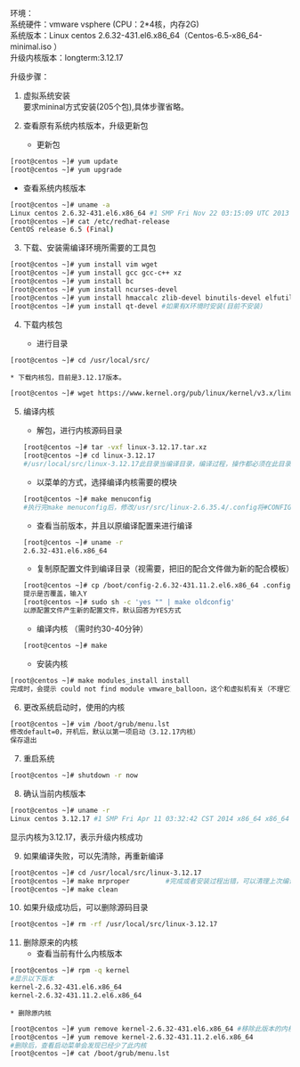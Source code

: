 环境：  
系统硬件：vmware vsphere (CPU：2*4核，内存2G)  
系统版本：Linux centos 2.6.32-431.el6.x86_64（Centos-6.5-x86_64-minimal.iso ）  
升级内核版本：longterm:3.12.17  

升级步骤：  
1. 虚拟系统安装  
    要求mininal方式安装(205个包),具体步骤省略。  
2. 查看原有系统内核版本，升级更新包  
    
   * 更新包
```bash
[root@centos ~]# yum update
[root@centos ~]# yum upgrade 
```
   * 查看系统内核版本
```bash
[root@centos ~]# uname -a
Linux centos 2.6.32-431.el6.x86_64 #1 SMP Fri Nov 22 03:15:09 UTC 2013 x86_64 x86_64 x86_64 GNU/Linux
[root@centos ~]# cat /etc/redhat-release
CentOS release 6.5 (Final)
```
3. 下载、安装需编译环境所需要的工具包
```bash
[root@centos ~]# yum install vim wget
[root@centos ~]# yum install gcc gcc-c++ xz
[root@centos ~]# yum install bc
[root@centos ~]# yum install ncurses-devel
[root@centos ~]# yum install hmaccalc zlib-devel binutils-devel elfutils-libelf-devel
[root@centos ~]# yum install qt-devel #如果有X环境时安装(目前不安装)
```

4.  下载内核包  

    * 进行目录  
```bash
[root@centos ~]# cd /usr/local/src/
```
    * 下载内核包，目前是3.12.17版本。
```bash
[root@centos ~]# wget https://www.kernel.org/pub/linux/kernel/v3.x/linux-3.12.17.tar.xz
```

5. 编译内核  
    * 解包，进行内核源码目录 
    ```bash
    [root@centos ~]# tar -vxf linux-3.12.17.tar.xz
    [root@centos ~]# cd linux-3.12.17
    #/usr/local/src/linux-3.12.17此目录当编译目录，编译过程，操作都必须在此目录
    ```
    * 以菜单的方式，选择编译内核需要的模块
    ```bash
    [root@centos ~]# make menuconfig
    #执行完make menuconfig后，修改/usr/src/linux-2.6.35.4/.config将#CONFIG_SYSFS_DEPRECATED_V2 is not set默认被注释掉的，将其改为y。即修改为CONFIG_SYSFS_DEPRECATED_V2=y
    ```
    * 查看当前版本，并且以原编译配置来进行编译  

    ```bash
    [root@centos ~]# uname -r
    2.6.32-431.el6.x86_64
    ```
    
    * 复制原配置文件到编译目录（视需要，把旧的配合文件做为新的配合模板）  
    
    ```bash
    [root@centos ~]# cp /boot/config-2.6.32-431.11.2.el6.x86_64 .config
    提示是否覆盖，输入Y
    [root@centos ~]# sudo sh -c 'yes "" | make oldconfig'
    以原配置文件产生新的配置文件，默认回答为YES方式
    ```

    * 编译内核 （需时约30-40分钟）  
 
    ```bash
    [root@centos ~]# make
    ```

    * 安装内核  
    
```bash
[root@centos ~]# make modules_install install
完成时，会提示 could not find module vmware_balloon，这个和虚拟机有关（不理它）
```

6. 更改系统启动时，使用的内核  
```bash
[root@centos ~]# vim /boot/grub/menu.lst
修改default=0，开机后，默认以第一项启动（3.12.17内核）
保存退出
```

7. 重启系统  
```bash
[root@centos ~]# shutdown -r now
```

8. 确认当前内核版本  
```bash
[root@centos ~]# uname -r
Linux centos 3.12.17 #1 SMP Fri Apr 11 03:32:42 CST 2014 x86_64 x86_64 x86_64 GNU/Linux
```
显示内核为3.12.17，表示升级内核成功  

9. 如果编译失败，可以先清除，再重新编译  
```bash
[root@centos ~]# cd /usr/local/src/linux-3.12.17
[root@centos ~]# make mrproper         #完成或者安装过程出错，可以清理上次编译的现场
[root@centos ~]# make clean
```

10. 如果升级成功后，可以删除源码目录  
```bash
[root@centos ~]# rm -rf /usr/local/src/linux-3.12.17
```
11. 删除原来的内核  
    * 查看当前有什么内核版本  
```bash
[root@centos ~]# rpm -q kernel
#显示以下版本
kernel-2.6.32-431.el6.x86_64
kernel-2.6.32-431.11.2.el6.x86_64
```
    * 删除原内核  
```bash
[root@centos ~]# yum remove kernel-2.6.32-431.el6.x86_64 #移除此版本的内核，同时启动菜单也不再会出现此内核
[root@centos ~]# yum remove kernel-2.6.32-431.11.2.el6.x86_64
#删除后，查看启动菜单会发现已经少了此内核
[root@centos ~]# cat /boot/grub/menu.lst
```